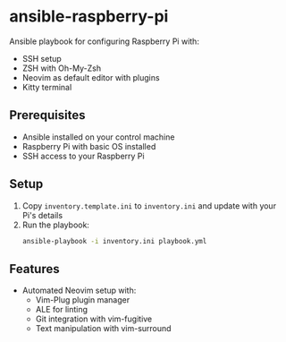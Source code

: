 # ansible-raspberry-pi

Ansible playbook for configuring Raspberry Pi with:
- SSH setup
- ZSH with Oh-My-Zsh
- Neovim as default editor with plugins
- Kitty terminal

## Prerequisites
- Ansible installed on your control machine
- Raspberry Pi with basic OS installed
- SSH access to your Raspberry Pi

## Setup
1. Copy `inventory.template.ini` to `inventory.ini` and update with your Pi's details
2. Run the playbook:
   ```bash
   ansible-playbook -i inventory.ini playbook.yml
   ```

## Features
- Automated Neovim setup with:
  - Vim-Plug plugin manager
  - ALE for linting
  - Git integration with vim-fugitive
  - Text manipulation with vim-surround
